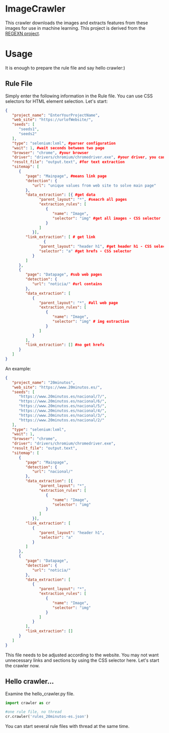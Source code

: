 # ImageCrawler
This crawler downloads the images and extracts features from these images for use in machine learning. This project is derived from the <a href="https://github.com/erdincuzun/REGEXN" target="_blank">REGEXN project</a>.

# Usage
It is enough to prepare the rule file and say hello crawler:)

## Rule File
Simply enter the following information in the Rule file. You can use CSS selectors for HTML element selection. Let's start:
```json
{
   "project_name": "EnterYourProjectName",
   "web_site": "https://urlofWebsite/",
   "seeds": [
	  "seeds1",
	  "seeds2"
   ],
   "type": "selenium:lxml", #parser configuration
   "wait": 1, #wait seconds between two page
   "browser": "chrome", #your browser
   "driver": "drivers/chromium/chromedriver.exe", #your driver, you can use different drivers
   "result_file": "output.text", #for text extraction
   "sitemap": [
      {
         "page": "Mainpage", #means link page
         "detection": {
            "url": "unique values from web site to solve main page" 
         },
         "data_extraction": [{ #get data
               "parent_layout": "*", #seacrh all pages
               "extraction_rules": [
                  {
                     "name": "Image",
                     "selector": "img" #get all images - CSS selector
                  }
               ]
            }],
         "link_extraction": [ # get link
			     {
               "parent_layout": "header h1", #get header h1 - CSS selector (you can determine your layout, or layouts for extraction)
               "selector": "a" #get hrefs - CSS selector
            }
         ]
      },
      {
         "page": "Datapage", #sub web pages
         "detection": {
            "url": "noticia/" #url contains
         },
         "data_extraction": [
            {
               "parent_layout": "*", #all web page
               "extraction_rules": [
                  {
                     "name": "Image",
                     "selector": "img" # img extraction
                  }
               ]
            }
         ],
         "link_extraction": [] #no get hrefs
      }
   ]
}
```
An example:
```json
{
   "project_name": "20minutos",
   "web_site": "https://www.20minutos.es/",
   "seeds": [
	  "https://www.20minutos.es/nacional/7/",
	  "https://www.20minutos.es/nacional/6/",
	  "https://www.20minutos.es/nacional/5/",
	  "https://www.20minutos.es/nacional/4/",
	  "https://www.20minutos.es/nacional/3/",
	  "https://www.20minutos.es/nacional/2/"
   ],
   "type": "selenium:lxml",
   "wait": 1,
   "browser": "chrome",
   "driver": "drivers/chromium/chromedriver.exe",
   "result_file": "output.text",
   "sitemap": [
      {
         "page": "Mainpage",
         "detection": {
            "url": "nacional/"
         },
         "data_extraction": [{
               "parent_layout": "*",
               "extraction_rules": [
                  {
                     "name": "Image",
                     "selector": "img"
                  }
               ]
            }],
         "link_extraction": [
			{
               "parent_layout": "header h1",
               "selector": "a"
            }
         ]
      },
      {
         "page": "Datapage",
         "detection": {
            "url": "noticia/"
         },
         "data_extraction": [
            {
               "parent_layout": "*",
               "extraction_rules": [
                  {
                     "name": "Image",
                     "selector": "img"
                  }
               ]
            }
         ],
         "link_extraction": []
      }
   ]
}
```
This file needs to be adjusted according to the website. You may not want unnecessary links and sections by using the CSS selector here. Let's start the crawler now.

## Hello crawler...

Examine the hello_crawler.py file.

```python
import crawler as cr 

#one rule file, no thread
cr.crawler('rules_20minutos-es.json')
```

You can start several rule files with thread at the same time.
